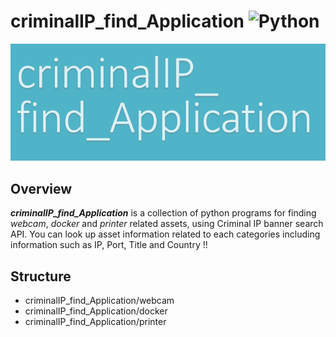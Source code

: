 # criminalIP_find_Application ![Python](https://img.shields.io/badge/python-3670A0?style=for-the-badge&logo=python&logoColor=ffdd54)

<p align="center">
<img src="thumbnail.png" />
</p>

## Overview
***criminalIP_find_Application*** is a collection of python programs for finding *webcam*, *docker* and *printer* related assets, using Criminal IP banner search API.
You can look up asset information related to each categories including information such as IP, Port, Title and Country !!

## Structure
* criminalIP_find_Application/webcam
* criminalIP_find_Application/docker
* criminalIP_find_Application/printer